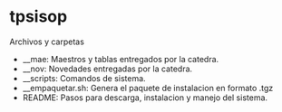 # tpsisop

Archivos y carpetas

  - __mae: Maestros y tablas entregados por la catedra.
  - __nov: Novedades entregadas por la catedra.
  - __scripts: Comandos de sistema.
  - __empaquetar.sh: Genera el paquete de instalacion en formato .tgz
  - README: Pasos para descarga, instalacion y manejo del sistema.